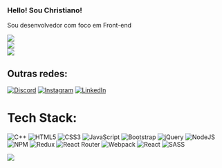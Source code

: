### Hello! Sou Christiano!

Sou desenvolvedor com foco em Front-end

![](https://github-readme-stats.vercel.app/api?username=christianosants&theme=tokyonight&hide_border=true&include_all_commits=true&count_private=true)<br/>
![](https://github-readme-streak-stats.herokuapp.com/?user=christianosants&theme=tokyonight&hide_border=true)<br/>
![](https://github-readme-stats.vercel.app/api/top-langs/?username=christianosants&theme=tokyonight&hide_border=true&include_all_commits=true&count_private=true&layout=compact)

## Outras redes:
[![Discord](https://img.shields.io/badge/Discord-%237289DA.svg?logo=discord&logoColor=white)](https://discord.gg/8804) [![Instagram](https://img.shields.io/badge/Instagram-%23E4405F.svg?logo=Instagram&logoColor=white)](https://instagram.com/chris_santos011) [![LinkedIn](https://img.shields.io/badge/LinkedIn-%230077B5.svg?logo=linkedin&logoColor=white)](https://linkedin.com/in/https://www.linkedin.com/in/christiano-santos-0139bb232/)

# Tech Stack:
![C++](https://img.shields.io/badge/c++-%2300599C.svg?style=flat-square&logo=c%2B%2B&logoColor=white) ![HTML5](https://img.shields.io/badge/html5-%23E34F26.svg?style=flat-square&logo=html5&logoColor=white) ![CSS3](https://img.shields.io/badge/css3-%231572B6.svg?style=flat-square&logo=css3&logoColor=white) ![JavaScript](https://img.shields.io/badge/javascript-%23323330.svg?style=flat-square&logo=javascript&logoColor=%23F7DF1E) ![Bootstrap](https://img.shields.io/badge/bootstrap-%23563D7C.svg?style=flat-square&logo=bootstrap&logoColor=white) ![jQuery](https://img.shields.io/badge/jquery-%230769AD.svg?style=flat-square&logo=jquery&logoColor=white) ![NodeJS](https://img.shields.io/badge/node.js-6DA55F?style=flat-square&logo=node.js&logoColor=white) ![NPM](https://img.shields.io/badge/NPM-%23000000.svg?style=flat-square&logo=npm&logoColor=white) ![Redux](https://img.shields.io/badge/redux-%23593d88.svg?style=flat-square&logo=redux&logoColor=white) ![React Router](https://img.shields.io/badge/React_Router-CA4245?style=flat-square&logo=react-router&logoColor=white) ![Webpack](https://img.shields.io/badge/webpack-%238DD6F9.svg?style=flat-square&logo=webpack&logoColor=black) ![React](https://img.shields.io/badge/react-%2320232a.svg?style=flat-square&logo=react&logoColor=%2361DAFB) ![SASS](https://img.shields.io/badge/SASS-hotpink.svg?style=flat-square&logo=SASS&logoColor=white)


[![](https://visitcount.itsvg.in/api?id=christianosants&icon=3&color=6)](https://visitcount.itsvg.in)

<!-- Proudly created with GPRM ( https://gprm.itsvg.in ) -->
